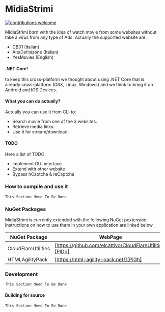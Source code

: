 # MidiaStrimi

[![contributions welcome](https://img.shields.io/badge/contributions-welcome-brightgreen.svg?style=flat)](https://github.com/dwyl/esta/issues)


MidiaStrimi born with the idea of watch movie from some websites without take a virus from any type of Ads. Actually the supported website are:

  - CB01 (Italian)
  - AltaDefinizone (Italian)
  - YesMovies (English)

#### .NET Core!

to keep this cross-platform we thought about using .NET Core that is already cross-platform (OSX, Linux, Windows) and we think to bring it on Android and IOS Devices.

#### What you can do actually?

Actually you can use it from CLI to:
  - Search movie from one of the 3 websites.
  - Retrieve media links.
  - Use it for stream/download.

#### TODO

Here a list of TODO:

- Implement GUI interface
- Extend with other website
- Bypass hCaptcha & reCaptcha

### How to compile and use it

```This Section Need To Be Done```


### NuGet Packages

MidiaStrimi is currently extended with the following NuGet pextension. Instructions on how to use them in your own application are linked below.

| NuGet Package | WebPage |
| ------ | ------ |
| CloudFlareUtilities | [https://github.com/elcattivo/CloudFlareUtilities][PlDb] |
| HTMLAgilityPack | [https://html-agility-pack.net/][PlGh] |


### Development

```This Section Need To Be Done```

#### Building for source

```This Section Need To Be Done```
